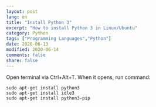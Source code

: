 ```yaml
---
layout: post
lang: en
title: "Install Python 3"
excerpt: "How to install Python 3 in Linux/Ubuntu"
category: Python
tags: ["Programming Languages","Python"]
date: 2020-06-13
modified: 2020-06-14
comments: false
share: false
---
```


Open terminal via Ctrl+Alt+T. When it opens, run command:
```
sudo apt-get install python3
sudo apt-get install idle3
sudo apt-get install python3-pip
```